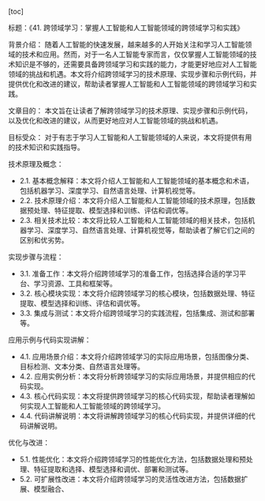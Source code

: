 
[toc]                    
                
                
标题：《41. 跨领域学习：掌握人工智能和人工智能领域的跨领域学习和实践》

背景介绍：
随着人工智能的快速发展，越来越多的人开始关注和学习人工智能领域的技术和应用。然而，对于一名人工智能专家而言，仅仅掌握人工智能领域的技术知识是不够的，还需要具备跨领域学习和实践的能力，才能更好地应对人工智能领域的挑战和机遇。本文将介绍跨领域学习的技术原理、实现步骤和示例代码，并提供优化和改进的建议，帮助读者掌握人工智能和人工智能领域的跨领域学习和实践。

文章目的：
本文旨在让读者了解跨领域学习的技术原理、实现步骤和示例代码，以及优化和改进的建议，从而更好地应对人工智能领域的挑战和机遇。

目标受众：
对于有志于学习人工智能和人工智能领域的人来说，本文将提供有用的技术知识和实践指导。

技术原理及概念：

- 2.1. 基本概念解释：本文将介绍人工智能和人工智能领域的基本概念和术语，包括机器学习、深度学习、自然语言处理、计算机视觉等。
- 2.2. 技术原理介绍：本文将介绍人工智能和人工智能领域的技术原理，包括数据预处理、特征提取、模型选择和训练、评估和调优等。
- 2.3. 相关技术比较：本文将比较人工智能和人工智能领域的相关技术，包括机器学习、深度学习、自然语言处理、计算机视觉等，帮助读者了解它们之间的区别和优劣势。

实现步骤与流程：

- 3.1. 准备工作：本文将介绍跨领域学习的准备工作，包括选择合适的学习平台、学习资源、工具和框架等。
- 3.2. 核心模块实现：本文将介绍跨领域学习的核心模块，包括数据处理、特征提取、模型选择和训练、评估和调优等。
- 3.3. 集成与测试：本文将介绍跨领域学习的实践流程，包括集成、测试和部署等。

应用示例与代码实现讲解：

- 4.1. 应用场景介绍：本文将介绍跨领域学习的实际应用场景，包括图像分类、目标检测、文本分类、自然语言处理等。
- 4.2. 应用实例分析：本文将分析跨领域学习的实际应用场景，并提供相应的代码实现。
- 4.3. 核心代码实现：本文将提供跨领域学习的核心代码实现，帮助读者理解如何实现人工智能和人工智能领域的跨领域学习。
- 4.4. 代码讲解说明：本文将讲解跨领域学习的核心代码实现，并提供详细的代码讲解说明。

优化与改进：

- 5.1. 性能优化：本文将介绍跨领域学习的性能优化方法，包括数据处理和预处理、特征提取和选择、模型选择和调优、部署和测试等。
- 5.2. 可扩展性改进：本文将介绍跨领域学习的灵活性改进方法，包括数据扩展、模型融合、

